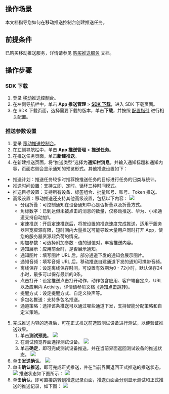 ## 操作场景
本文档指导您如何在移动推送控制台创建推送任务。

## 前提条件
已购买移动推送服务，详情请参见 [购买推送服务](https://cloud.tencent.com/document/product/548/37242) 文档。

## 操作步骤
### SDK 下载
1. 登录 [移动推送控制台](https://console.cloud.tencent.com/tpns)。
2. 在左侧导航栏中，单击 **App 推送管理** > **[SDK 下载](https://console.cloud.tencent.com/tpns/sdkdownload)**，进入 SDK 下载页面。
3. 在 SDK 下载页面，选择需要下载的版本，单击**下载**，并按照 [配置指引](https://cloud.tencent.com/document/product/548/36652) 进行相关配置。

### 推送参数设置
1. 登录 [移动推送控制台](https://console.cloud.tencent.com/tpns)。
2. 在左侧导航栏中，单击 **App 推送管理** > **推送任务**。
3. 在推送任务页面，单击**新建推送**。
4. 在新建推送页面，将“推送类型”选择为**通知栏消息**，并输入通知标题和通知内容，页面右侧会显示通知的预览形式。其他推送设置如下：
 -  推送计划：推送任务较多时推荐按推送任务的目标进行任务的归类与统计。
 -  推送时间设置：支持立即、定时、循环三种时间模式。
 -  推送目标设置：支持所有设备、标签组合、批量账号、账号、Token 推送。
 -  高级设置：移动推送还支持其他高级设置，包括以下内容：
![](https://qcloudimg.tencent-cloud.cn/raw/483da6cd5dcf42b1d58574625364aa2b.png)
    -  分组折叠：可控制通知在设备通知中心是否折叠以及折叠方式。
	  - 角标数字：已到达但未被点击的消息的数量，仅移动推送、华为、小米通道支持自动加1。
	  - 定速推送：开启定速推送后，将按设置的推送速度完成推送，适用于服务器带宽资源有限，短时间内大量推送可能导致大量用户同时打开 App，使您的服务器资源超负荷的情况。
	  -  附加参数：可选择附加参数 - 值的键值对，丰富推送内容。
	  - 通知展示：应用前台时，是否展示通知。
    -  通知图片：填写图片 URL 后，部分通道下发的通知会展示图片。
	  -  通知音频：填写音频 URL 后，移动推送自建通道下发的通知可携带音频。
    -  离线保存：设定离线保存时间，可设置有效期为0 - 72小时，默认保存24小时，最多可以保存最新的3条。
    -  点击打开：设定推送点击打开动作，动作包含应用、客户端自定义、URL 以及应用内 Activity，详情请参见文档[《通知点击跳转》](https://cloud.tencent.com/document/product/548/48572)。
    -  提醒方式：设定提醒方式、自定义铃声等。
    -  多包名推送：支持多包名推送。
    -  通道策略：选择该条推送可以通过哪些通道下发，支持智能分配策略和自定义策略。
5. 完成推送内容的选择后，可在正式推送前选取测试设备进行测试，以便验证推送效果。
	1. 单击**测试预览**。
	![](https://main.qcloudimg.com/raw/52f3e001387d609b02ca516ade9de4b8.png)
	2. 在测试预览界面选择测试设备。
	![](https://main.qcloudimg.com/raw/487d9a262a16b53a6ecfe4b3a9c7fd03.png)
	3. 单击**确定**，即可完成测试设备推送，并在当前界面返回测试设备的推送状态。
	![](https://main.qcloudimg.com/raw/ee089f432f0a2c176eec4f529746d2d2.png)
6. 单击**发送确认**。
![](https://main.qcloudimg.com/raw/8f4167558b7f12c8ee3643013e8828aa.png)
7. 单击**确认推送**，即可完成正式推送，并在当前界面返回正式推送的推送状态。
![](https://qcloudimg.tencent-cloud.cn/raw/67c483d9948963fdf8427eeb314e915d.png)
推送状态如下图所示：
![](https://main.qcloudimg.com/raw/6303c38e09baca92358f8ff12c9a416d.png)
8. 单击**确认**，即可直接跳转到推送记录页面，推送页面会分别显示测试和正式推送的推送记录，如下图：
![](https://main.qcloudimg.com/raw/6fa760f9d074b8cfda960b0fcf3a64d2.png)

